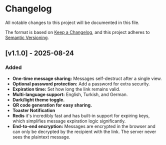 # Changelog

All notable changes to this project will be documented in this file.

The format is based on [Keep a Changelog](https://keepachangelog.com/en/1.0.0/),
and this project adheres to [Semantic Versioning](https://semver.org/spec/v2.0.html).

## [v1.1.0] - 2025-08-24

### Added
- **One-time message sharing:** Messages self-destruct after a single view.
- **Optional password protection:** Add a password for extra security.
- **Expiration time:** Set how long the link remains valid.
- **Multi-language support:** English, Turkish, and German.
- **Dark/light theme toggle.**
- **QR code generation for easy sharing.**
- **Toaster Notification** 
- **Redis** it's incredibly fast and has built-in support for expiring keys, which simplifies message expiration logic significantly.
- **End-to-end encryption:** Messages are encrypted in the browser and can only be decrypted by the recipient with the link. The server never sees the plaintext message.
